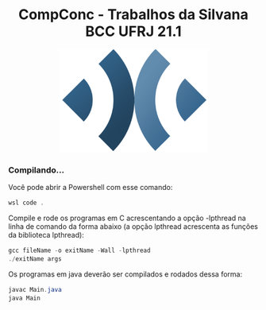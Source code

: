 <div align="center"> 
  <h1>CompConc - Trabalhos da Silvana BCC UFRJ 21.1</h1>
  <img src="/Imagens/logo.png" width="300"/>
 </div>

### Compilando...
Você pode abrir a Powershell com esse comando:

```Powershell
wsl code .
```

Compile e rode os programas em C acrescentando a opção -lpthread na linha de comando da forma abaixo
(a opção lpthread acrescenta as funções da biblioteca lpthread):

```Powershell
gcc fileName -o exitName -Wall -lpthread
./exitName args
```

Os programas em java deverão ser compilados e rodados dessa forma:
```Powershell
javac Main.java
java Main
```

